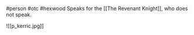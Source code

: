 #person #otc #hexwood
Speaks for the [[The Revenant Knight]], who does not speak.

![[p_kerric.jpg]]